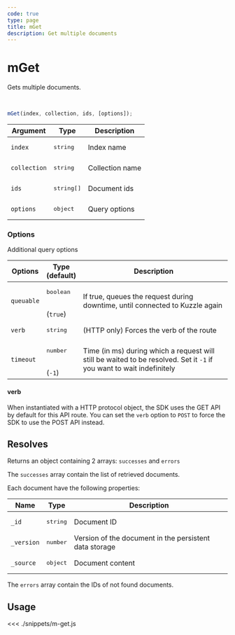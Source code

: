 ```yaml
---
code: true
type: page
title: mGet
description: Get multiple documents
---
```


# mGet

Gets multiple documents.

<br/>

```js
mGet(index, collection, ids, [options]);
```


| Argument     | Type                | Description     |
| ------------ | ------------------- | --------------- |
| `index`      | <pre>string</pre>   | Index name      |
| `collection` | <pre>string</pre>   | Collection name |
| `ids`        | <pre>string[]</pre> | Document ids    |
| `options`    | <pre>object</pre>   | Query options   |

### Options

Additional query options

| Options    | Type<br/>(default)              | Description                                                                                                           |
| ---------- | ------------------------------- | --------------------------------------------------------------------------------------------------------------------- |
| `queuable` | <pre>boolean</pre><br/>(`true`) | If true, queues the request during downtime, until connected to Kuzzle again                                          |
| `verb`     | <pre>string</pre>               | (HTTP only) Forces the verb of the route                                                                              |
| `timeout`  | <pre>number</pre><br/>(`-1`)    | Time (in ms) during which a request will still be waited to be resolved. Set it `-1` if you want to wait indefinitely |

#### verb

When instantiated with a HTTP protocol object, the SDK uses the GET API by default for this API route.
You can set the `verb` option to `POST` to force the SDK to use the POST API instead.

## Resolves

Returns an object containing 2 arrays: `successes` and `errors`

The `successes` array contain the list of retrieved documents.

Each document have the following properties:

| Name       | Type              | Description                                            |
| ---------- | ----------------- | ------------------------------------------------------ |
| `_id`      | <pre>string</pre> | Document ID                                            |
| `_version` | <pre>number</pre> | Version of the document in the persistent data storage |
| `_source`  | <pre>object</pre> | Document content                                       |

The `errors` array contain the IDs of not found documents.

## Usage

<<< ./snippets/m-get.js

